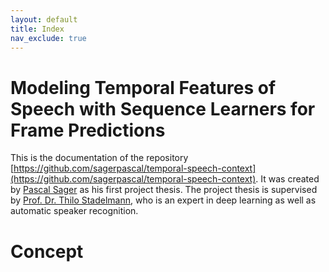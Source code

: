 ```yaml
---
layout: default
title: Index
nav_exclude: true
---
```


# Modeling Temporal Features of Speech with Sequence Learners for Frame Predictions
This is the documentation of the repository [https://github.com/sagerpascal/temporal-speech-context](https://github.com/sagerpascal/temporal-speech-context).
It was created by [Pascal Sager](https://sagerpascal.github.io) as his first project thesis. The project thesis is
supervised by [Prof. Dr. Thilo Stadelmann](https://stdm.github.io), who is an expert in deep learning as well as automatic speaker recognition.


# Concept

<object data="assets/concept/PA1.pdf" type="application/pdf" width="100%" height=1000px></object>
